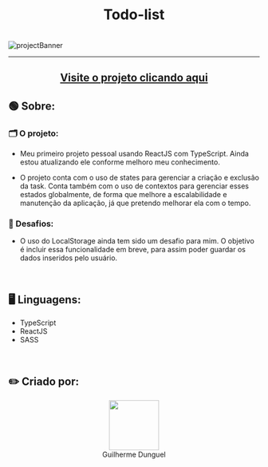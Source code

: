 <h1 align='center'>Todo-list</h1>
<br>
<img src='https://i.imgur.com/rTH2Emy.jpg' alt='projectBanner'>
<hr>
<h2 align='center'><a href="https://to-do-list-delta-beryl.vercel.app/">Visite o projeto clicando aqui</a></h2>
<h2>🟢 Sobre:</h2>
  <h3>🗂️ O projeto:</h3>
    <ul>
      <li><p>Meu primeiro projeto pessoal usando ReactJS com TypeScript. Ainda estou atualizando ele conforme melhoro meu conhecimento.</p></li>
      <li><p>O projeto conta com o uso de states para gerenciar a criação e exclusão da task. Conta também com o uso de contextos para gerenciar esses estados          globalmente, de forma que melhore a escalabilidade e manutenção da aplicação, já que pretendo melhorar ela com o tempo.
      </p></li>
    </ul>
  <h3>📌 Desafios:</h3>
  <ul>
    <li><p>O uso do LocalStorage ainda tem sido um desafio para mim. O objetivo é incluir essa funcionalidade em breve, para assim poder guardar os dados inseridos pelo usuário.</p></li>
  </ul>
  <br>
<h2>🖥️ Linguagens:</h2>
<ul>
  <li>TypeScript</li>
  <li>ReactJS</li>
  <li>SASS</li>
</ul>
<br>
<h2>✏️ Criado por:</h2>
<div align='center'>
  <img src="https://avatars.githubusercontent.com/u/89926690?v=4" width="100px">
  <br>
  <a align='center' src="https://github.com/GuilhermeDunguel">Guilherme Dunguel</a>
</div>
